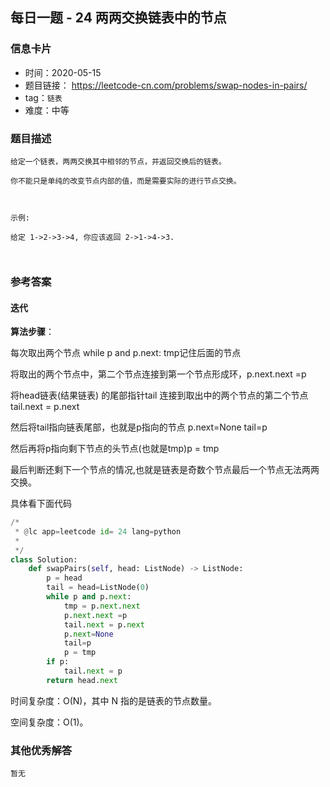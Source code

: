 ## 每日一题 - 24 两两交换链表中的节点

### 信息卡片

- 时间：2020-05-15
- 题目链接： https://leetcode-cn.com/problems/swap-nodes-in-pairs/
- tag：`链表`
- 难度：中等

### 题目描述

```
给定一个链表，两两交换其中相邻的节点，并返回交换后的链表。

你不能只是单纯的改变节点内部的值，而是需要实际的进行节点交换。

 

示例:

给定 1->2->3->4, 你应该返回 2->1->4->3.

 
```



### 参考答案

#### 迭代 

**算法步骤**：
 
每次取出两个节点 while p and p.next:    tmp记住后面的节点

将取出的两个节点中，第二个节点连接到第一个节点形成环，p.next.next =p

将head链表(结果链表) 的尾部指针tail 连接到取出中的两个节点的第二个节点  tail.next = p.next

然后将tail指向链表尾部，也就是p指向的节点  p.next=None   tail=p

然后再将p指向剩下节点的头节点(也就是tmp)p = tmp

最后判断还剩下一个节点的情况,也就是链表是奇数个节点最后一个节点无法两两交换。

 
具体看下面代码

```python
/*
 * @lc app=leetcode id= 24 lang=python
 *
 */
class Solution:
    def swapPairs(self, head: ListNode) -> ListNode:
        p = head
        tail = head=ListNode(0)
        while p and p.next:
            tmp = p.next.next
            p.next.next =p
            tail.next = p.next
            p.next=None
            tail=p
            p = tmp
        if p:
            tail.next = p
        return head.next
```
 
时间复杂度：O(N)，其中 N 指的是链表的节点数量。

空间复杂度：O(1)。
 

### 其他优秀解答

```
暂无
```


